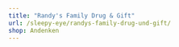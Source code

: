 ```yaml
---
title: "Randy's Family Drug & Gift"
url: /sleepy-eye/randys-family-drug-und-gift/
shop: Andenken
---
```

